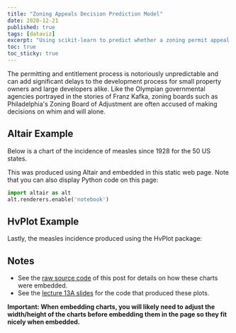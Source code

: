 ```yaml
---
title: "Zoning Appeals Decision Prediction Model"
date: 2020-12-21
published: true
tags: [dataviz]
excerpt: "Using scikit-learn to predict whether a zoning permit appeal will be approved or denied by the Philadelphia Zoning Board of Adjustment."
toc: true
toc_sticky: true
---
```


The permitting and entitlement process is notoriously unpredictable and can add significant delays to the development process for small property owners and large developers alike. Like the Olympian governmental agencies portrayed in the stories of Franz Kafka, zoning boards such as Philadelphia's Zoning Board of Adjustment are often accused of making decisions on whim and will alone. 

## Altair Example

Below is a chart of the incidence of measles since 1928 for the 50 US states.

<div id="altair-chart-1"></div>

This was produced using Altair and embedded in this static web page. Note that you can also display Python code on this page:

```python
import altair as alt
alt.renderers.enable('notebook')
```

## HvPlot Example

Lastly, the measles incidence produced using the HvPlot package:

<div id="hv-chart-1"></div>

## Notes

- See the [raw source code](https://raw.githubusercontent.com/MUSA-550-Fall-2020/github-pages-starter/master/_posts/2019-04-13-measles-charts.md) of this post for details on how these charts were embedded.
- See the [lecture 13A slides](https://github.com/MUSA-550-Fall-2020/week-13/blob/master/lecture-13A.ipynb) for the code that produced these plots.

**Important: When embedding charts, you will likely need to adjust the width/height of the charts before embedding them in the page so they fit nicely when embedded.**
